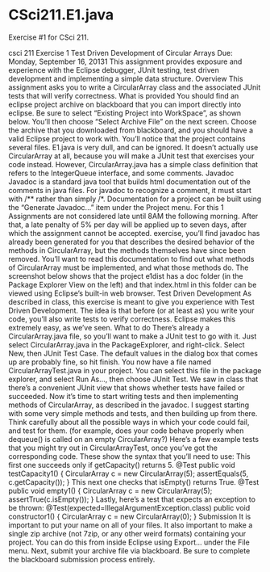 CSci211.E1.java
===============

Exercise #1 for CSci 211. 

csci 211 Exercise 1
Test Driven Development of Circular Arrays
Due: Monday, September 16, 20131
This assignment provides exposure and experience with the Eclipse debugger, JUnit testing, test
driven development and implementing a simple data structure.
Overview
This assignment asks you to write a CircularArray class and the associated JUnit tests that will
verify correctness.
What is provided
You should find an eclipse project archive on blackboard that you can import directly into
eclipse. Be sure to select “Existing Project into WorkSpace”, as shown below. You’ll then choose
“Select Archive File” on the next screen.
Choose the archive that you downloaded from blackboard, and you should have a valid Eclipse
project to work with. You’ll notice that the project contains several files. E1.java is very dull, and
can be ignored. It doesn’t actually use CircularArray at all, because you will make a JUnit test
that exercises your code instead. However, CircularArray.java has a simple class definition that
refers to the IntegerQueue interface, and some comments.
Javadoc
Javadoc is a standard java tool that builds html documentation out of the comments in java files.
For javadoc to recognize a comment, it must start with /** rather than simply /*. Documentation
for a project can be built using the “Generate Javadoc...” item under the Project menu. For this
1 Assignments are not considered late until 8AM the following morning. After that, a late penalty of 5% per
day will be applied up to seven days, after which the assignment cannot be accepted.
exercise, you’ll find javadoc has already been generated for you that describes the desired behavior
of the methods in CircularArray, but the methods themselves have since been removed.
You’ll want to read this documentation to find out what methods of CircularArray must be implemented,
and what those methods do. The screenshot below shows that the project e1dist has
a doc folder (in the Package Explorer View on the left) and that index.html in this folder can be
viewed using Eclipse’s built-in web browser.
Test Driven Development
As described in class, this exercise is meant to give you experience with Test Driven Development.
The idea is that before (or at least as) you write your code, you’ll also write tests to verify
correctness. Eclipse makes this extremely easy, as we’ve seen.
What to do
There’s already a CircularArray.java file, so you’ll want to make a JUnit test to go with it. Just
select CircularArray.java in the PackageExplorer, and right-click. Select New, then JUnit Test
Case. The default values in the dialog box that comes up are probably fine, so hit finish.
You now have a file named CircularArrayTest.java in your project. You can select this file in the
package explorer, and select Run As..., then choose JUnit Test. We saw in class that there’s a
convenient JUnit view that shows whether tests have failed or succeeded.
Now it’s time to start writing tests and then implementing methods of CircularArray, as described
in the javadoc. I suggest starting with some very simple methods and tests, and then
building up from there. Think carefully about all the possible ways in which your code could
fail, and test for them. (for example, does your code behave properly when dequeue() is called on
an empty CircularArray?)
Here’s a few example tests that you might try out in CircularArrayTest, once you’ve got the corresponding
code. These show the syntax that you’ll need to use:
This first one succeeds only if getCapacity() returns 5.
@Test
public void testCapacity1() {
CircularArray c = new CircularArray(5);
assertEquals(5, c.getCapacity());
}
This next one checks that isEmpty() returns True.
@Test
public void empty1() {
CircularArray c = new CircularArray(5);
assertTrue(c.isEmpty());
}
Lastly, here’s a test that expects an exception to be thrown:
@Test(expected=IllegalArgumentException.class)
public void constructor1() {
CircularArray c = new CircularArray(0);
}
Submission
It is important to put your name on all of your files. It also important to make a single zip archive
(not 7zip, or any other weird formats) containing your project. You can do this from inside
Eclipse using Export... under the File menu. Next, submit your archive file via blackboard. Be
sure to complete the blackboard submission process entirely.
